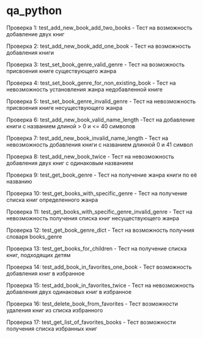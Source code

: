 # qa_python
Проверка 1: test_add_new_book_add_two_books - Тест на возможность добавление двух книг

Проверка 2: test_add_new_book_add_one_book - Тест на возможность добавления книги

Проверка 3: test_set_book_genre_valid_genre - Тест на возможность присвоения книге существующего жанра 

Проверка 4: test_set_book_genre_for_non_existing_book - Тест на невозможность установления жанра недобавленной книге

Проверка 5: test_set_book_genre_invalid_genre - Тест на невозможность присвоения книге несуществующего жанра

Проверка 6: test_add_new_book_valid_name_length -Тест на добавление книги с названием длиной > 0 и <= 40 символов

Проверка 7: test_add_new_book_invalid_name_length - Тест на невозможность добавления книги с названием длинной 0 и 41 символ

Проверка 8: test_add_new_book_twice - Тест на невозможность добавления двух книг с одинаковым названием

Проверка 9: test_get_book_genre - Тест на получение жанра книги по её названию

Проверка 10: test_get_books_with_specific_genre - Тест на получение списка книг определенного жанра

Проверка 11: test_get_books_with_specific_genre_invalid_genre - Тест на невозможность получения списка книг несуществующего жанра

Проверка 12: test_get_book_genre_dict - Тест на возможность получния словаря books_genre

Проверка 13: test_get_books_for_children - Тест на получение списка книг, подходящих детям

Проверка 14: test_add_book_in_favorites_one_book - Тест возможность добавления книг в избранное

Проверка 15: test_add_book_in_favorites_twice - Тест на невозможность добавления двух одинаковых книг в избранное

Проверка 16: test_delete_book_from_favorites - Тест возможности удаления книг из списка избранного

Проверка 17: test_get_list_of_favorites_books - Тест возможности получения списка избранных книг
